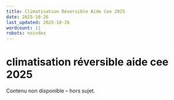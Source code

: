 ```yaml
---
title: Climatisation Réversible Aide Cee 2025
date: 2025-10-26
last_updated: 2025-10-26
wordcount: 11
robots: noindex
---
```


# climatisation réversible aide cee 2025

Contenu non disponible – hors sujet.